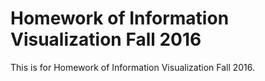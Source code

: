 # Homework of Information Visualization Fall 2016

This is for Homework of Information Visualization Fall 2016.